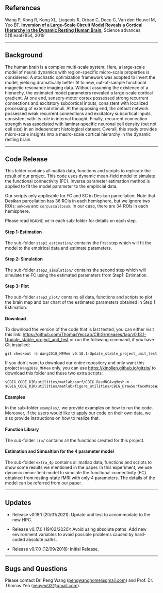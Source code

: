 ## References

Wang P, Kong R, Kong XL, Liegeois R, Orban C, Deco G, Van den Heuvel M, Yeo BT. [**Inversion of a Large-Scale Circuit Model Reveals a Cortical Hierarchy in the Dynamic Resting Human Brain**](https://advances.sciencemag.org/content/5/1/eaat7854.full), Science advances, 5(1):eaat7854, 2019

----

## Background

The human brain is a complex multi-scale system. Here, a large-scale model of neural dynamics with region-specific micro-scale properties is considered. A stochastic optimization framework was adopted to invert the model, yielding dramatically better fit to new, out-of-sample functional magnetic resonance imaging data. Without assuming the existence of a hierarchy, the estimated model parameters revealed a large-scale cortical gradient. At one end, sensory-motor cortex possessed strong recurrent connections and excitatory subcortical inputs, consistent with localized processing of external stimuli. At the opposing end, the default network possessed weak recurrent connections and excitatory subcortical inputs, consistent with its role in internal thought. Finally, recurrent connection strength was associated with laminar-specific neuronal cell density (but not cell size) in an independent histological dataset. Overall, this study provides micro-scale insights into a macro-scale cortical hierarchy in the dynamic resting brain. 

----

## Code Release

This folder contains all matlab data, functions and scripts to replicate the result of our project. This code uses dynamic mean-field model to simulate the functional connectivity (FC). Inverse parameter estimation method is applied to fit the model parameter to the empiricial data. 

Our scripts only applicable for FC and SC in Desikan parcellation. Note that Desikan parcellation has 36 ROIs in each hemisphere, but we ignore two ROIs: `unkown` and `corpuscallosum`. In our case, there are 34 ROIs in each hemisphere.

Please read `README.md` in each sub-folder for details on each step.

#### Step 1: Estimation
The sub-folder `step1_estimation/` contains the first step which will fit the model to the empirical data and estimate parameters.

#### Step 2: Simulation
The sub-folder `step2_simulation/` contains the second step which will simulate the FC using the estimated parameters from Step1: Estimation.

#### Step 3: Plot
The sub-folder `step3_plot/` contains all data, functions and scripts to plot the brain map and bar chart of the estimated parameters obtained in Step 1: Estimation.

#### Download
To download the version of the code that is last tested, you can either visit this link: https://github.com/ThomasYeoLab/CBIG/releases/tag/v0.18.1-Update_stable_project_unit_test or run the following command, if you have Git installed:
```
git checkout -b Wang2018_MFMem v0.18.1-Update_stable_project_unit_test
```

If you don't want to download our entire repository and only want this project `Wang2018_MFMem` only, you can use https://kinolien.github.io/gitzip/ to download this folder and these two extra scripts:
```
$CBIG_CODE_DIR/utilities/matlab/surf/CBIG_ReadNCAvgMesh.m
$CBIG_CODE_DIR/utilities/matlab/figure_utilities/CBIG_DrawSurfaceMapsWithBoundary.m
```

#### Examples
In the sub-folder `examples/`, we provide examples on how to run the code. Moreover, if the users would like to apply our code on their own data, we also provide instructions on how to realize that.

#### Function Library
The sub-folder `lib/` contains all the functions created for this project. 

#### Estimation and Simualtion for the 4 parameter model
The sub-folder `extra_4p` contains all matlab data, functions and scripts to show some results we mentioned in the paper. In this experiment, we use dynamic mean-field model to simulate the functional connectivity (FC) obtained from resting-state fMRI with only 4 parameters. The details of the model can be referred from our paper.

----

## Updates
- Release v0.18.1 (20/01/2021): Update unit test to accommodate to the new HPC.

- Release v0.17.0 (19/02/2020): Avoid using absolute paths. Add new environment variables to avoid possible problems caused by hard-coded absolute paths.

- Release v0.7.0 (12/09/2018): Initial Release.

----

## Bugs and Questions

Please contact Dr. Peng Wang (pengwanghome@gmail.com) and Prof. Dr. Thomas Yeo (yeoyeo02@gmail.com).

